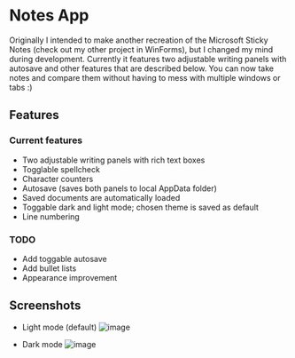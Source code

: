 # Notes App

Originally I intended to make another recreation of the Microsoft Sticky Notes (check out my other project in WinForms), but I changed my mind during development. Currently it features two adjustable writing panels with autosave and other features that are described below. You can now take notes and compare them without having to mess with multiple windows or tabs :)

## Features

### Current features
* Two adjustable writing panels with rich text boxes
* Togglable spellcheck
* Character counters
* Autosave (saves both panels to local AppData folder)
* Saved documents are automatically loaded
* Toggable dark and light mode; chosen theme is saved as default
* Line numbering

### TODO
* Add toggable autosave
* Add bullet lists
* Appearance improvement

## Screenshots

* Light mode (default)
![image](https://github.com/precisepangolin/stickynotesWPF/assets/61357898/30fea92c-2107-47ef-b65f-469b05a4b160)

* Dark mode
![image](https://github.com/precisepangolin/stickynotesWPF/assets/61357898/7933165e-7a3c-4ce9-905c-e4ddbb75db73)





